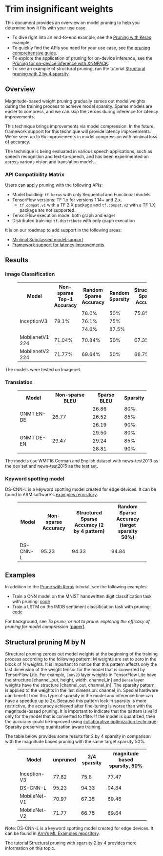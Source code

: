 # Trim insignificant weights

This document provides an overview on model pruning to help you determine how it
fits with your use case.

*   To dive right into an end-to-end example, see the
    [Pruning with Keras](pruning_with_keras.ipynb) example.
*   To quickly find the APIs you need for your use case, see the
    [pruning comprehensive guide](comprehensive_guide.ipynb).
*   To explore the application of pruning for on-device inference, see the
    [Pruning for on-device inference with XNNPACK](pruning_for_on_device_inference.ipynb).
*   To see an example of structural pruning, run the tutorial
    [Structural pruning with 2 by 4 sparsity](pruning_with_sparsity_2_by_4.ipynb).

## Overview

Magnitude-based weight pruning gradually zeroes out model weights during the
training process to achieve model sparsity. Sparse models are easier to
compress, and we can skip the zeroes during inference for latency improvements.

This technique brings improvements via model compression. In the future,
framework support for this technique will provide latency improvements. We've
seen up to 6x improvements in model compression with minimal loss of accuracy.

The technique is being evaluated in various speech applications, such as
speech recognition and text-to-speech, and has been experimented on across
various vision and translation models.

### API Compatibility Matrix
Users can apply pruning with the following APIs:

*   Model building: `tf.keras` with only Sequential and Functional models
*   TensorFlow versions: TF 1.x for versions 1.14+ and 2.x.
    *   `tf.compat.v1` with a TF 2.X package and `tf.compat.v2` with a TF 1.X
        package are not supported.
*   TensorFlow execution mode: both graph and eager
*   Distributed training: `tf.distribute` with only graph execution

It is on our roadmap to add support in the following areas:

*   [Minimal Subclassed model support](https://github.com/tensorflow/model-optimization/issues/155)
*   [Framework support for latency improvements](https://github.com/tensorflow/model-optimization/issues/173)

## Results

### Image Classification

<figure>
  <table>
    <tr>
      <th>Model</th>
      <th>Non-sparse Top-1 Accuracy </th>
      <th>Random Sparse Accuracy </th>
      <th>Random Sparsity </th>
      <th>Structured Sparse Accuracy</th>
      <th>Structured Sparsity </th>
    </tr>
    <tr>
      <td rowspan=3>InceptionV3</td>
      <td rowspan=3>78.1%</td>
      <td>78.0%</td>
      <td>50%</td>
      <td>75.8%</td>
      <td>2 by 4</td>
    </tr>
    <tr>
      <td>76.1%</td><td>75%</td>
    </tr>
    <tr>
      <td>74.6%</td><td>87.5%</td>
    </tr>
    <tr>
      <td>MobilenetV1 224</td><td>71.04%</td><td>70.84%</td><td>50%</td><td>67.35%</td><td>2 by 4</td>
    </tr>
    <tr>
      <td>MobilenetV2 224</td><td>71.77%</td><td>69.64%</td><td>50%</td><td>66.75%</td><td>2 by 4</td>
    </tr>
 </table>
</figure>

The models were tested on Imagenet.

### Translation

<figure>
  <table>
    <tr>
      <th>Model</th>
      <th>Non-sparse BLEU </th>
      <th>Sparse BLEU </th>
      <th>Sparsity </th>
    </tr>
    <tr>
      <td rowspan=3>GNMT EN-DE</td>
      <td rowspan=3>26.77</td>
      <td>26.86</td>
      <td>80% </td>
    </tr>
    <tr>
      <td>26.52</td><td>85%</td>
    </tr>
    <tr>
      <td>26.19</td><td>90%</td>
    </tr>
    <tr>
      <td rowspan=3>GNMT DE-EN</td>
      <td rowspan=3>29.47</td>
      <td>29.50</td>
      <td>80% </td>
    </tr>
    <tr>
      <td>29.24</td><td>85%</td>
    </tr>
    <tr>
      <td>28.81</td><td>90%</td>
    </tr>
 </table>
</figure>

The models use WMT16 German and English dataset with news-test2013 as the dev
set and news-test2015 as the test set.

### Keyword spotting model

DS-CNN-L is a keyword spotting model created for edge devices. It can be found
in ARM software's
[examples repository](https://github.com/ARM-software/ML-examples/tree/master/tflu-kws-cortex-m).

<figure>
  <table>
    <tr>
      <th>Model</th>
      <th>Non-sparse Accuracy</th>
      <th>Structured Sparse Accuracy (2 by 4 pattern)</th>
      <th>Random Sparse Accuracy (target sparsity 50%)</th>
    </tr>
    <tr>
      <td>DS-CNN-L</td>
      <td>95.23</td>
      <td>94.33</td>
      <td>94.84</td>
    </tr>
 </table>
</figure>

## Examples

In addition to the [Prune with Keras](pruning_with_keras.ipynb)
tutorial, see the following examples:

* Train a CNN model on the MNIST handwritten digit classification task with
pruning:
[code](https://github.com/tensorflow/model-optimization/blob/master/tensorflow_model_optimization/python/examples/sparsity/keras/mnist/mnist_cnn.py)
* Train a LSTM on the IMDB sentiment classification task with pruning:
[code](https://github.com/tensorflow/model-optimization/blob/master/tensorflow_model_optimization/python/examples/sparsity/keras/imdb/imdb_lstm.py)

For background, see *To prune, or not to prune: exploring the efficacy of
pruning for model compression* [[paper](https://arxiv.org/pdf/1710.01878.pdf)].

## Structural pruning M by N

Structural pruning zeroes out model weights at the beginning of the training
process according to the following pattern: M weights are set to zero in the
block of N weights. It is important to notice that this pattern affects only the last dimension of the weight tensor for the model that is converted by TensorFlow Lite. For example, `Conv2D` layer weights in TensorFlow Lite have the structure [channel_out, height, width, channel_in] and `Dense` layer weights have the structure [channel_out, channel_in]. The sparsity pattern is applied to the weights in the last dimension: channel_in.
Special hardware can benefit from this type of sparsity in the model and inference time can have a speedup up to 2x. Because this pattern lock in sparsity is more restrictive, the accuracy achieved after fine-tuning is worse than with the magnitude-based pruning.
It is important to indicate that the pattern is valid only for the model that is converted to tflite.
If the model is quantized, then the accuracy could be improved using [collaborative optimization technique](https://blog.tensorflow.org/2021/10/Collaborative-Optimizations.html): Sparsity preserving quantization aware training.

The table below provides some results for 2 by 4 sparsity in comparison with the magnitude based pruning with the same target sparsity 50%.

<figure>
  <table>
    <tr>
      <th>Model</th>
      <th>unpruned</th>
      <th>2/4 sparsity </th>
      <th>magnitude based sparsity, 50% </th>
    </tr>
    <tr>
      <td>Inception-V3</td>
      <td>77.82</td>
      <td>75.8</td>
      <td>77.47 </td>
    </tr>
    <tr>
      <td>DS-CNN-L</td>
      <td>95.23</td>
      <td>94.33</td>
      <td>94.84</td>
    </tr>
    <tr>
      <td>MobileNet-V1</td>
      <td>70.97</td>
      <td>67.35</td>
      <td>69.46</td>
    </tr>
    <tr>
      <td>MobileNet-V2</td>
      <td>71.77</td>
      <td>66.75</td>
      <td>69.64</td>
    </tr>
 </table>
</figure>

Note: DS-CNN-L is a keyword spotting model created for edge devices. It can be found
in [Arm’s ML Examples repository](https://github.com/ARM-software/ML-examples/tree/master/tflu-kws-cortex-m).

The tutorial [Structural pruning with sparsity 2 by 4](pruning_with_sparsity_2_by_4.ipynb)
provides more information on this topic.
